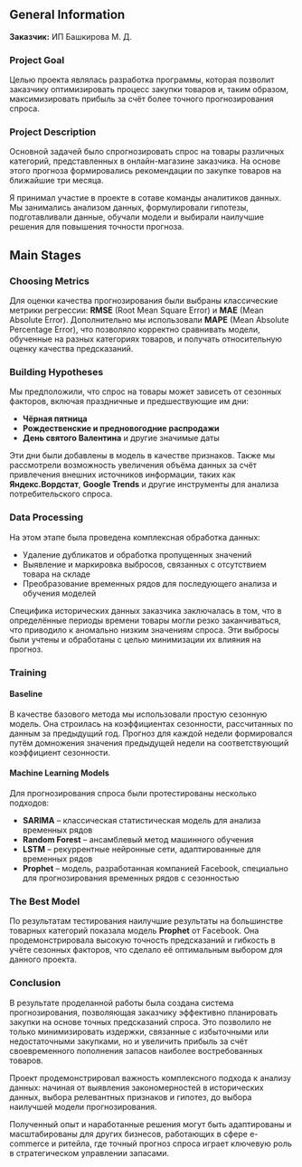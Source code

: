 ## General Information
**Заказчик:** ИП Башкирова М. Д.  



### Project Goal
Целью проекта являлась разработка программы, которая позволит заказчику оптимизировать процесс закупки товаров и, таким образом, максимизировать прибыль за счёт более точного прогнозирования спроса.

### Project Description
Основной задачей было спрогнозировать спрос на товары различных категорий, представленных в онлайн-магазине заказчика. На основе этого прогноза формировались рекомендации по закупке товаров на ближайшие три месяца.

Я принимал участие в проекте в сотаве команды аналитиков данных. Мы занимались анализом данных, формулировали гипотезы, подготавливали данные, обучали модели и выбирали наилучшие решения для повышения точности прогноза.

## Main Stages

### Choosing Metrics
Для оценки качества прогнозирования были выбраны классические метрики регрессии: **RMSE** (Root Mean Square Error) и **MAE** (Mean Absolute Error).
Дополнительно мы использовали **MAPE** (Mean Absolute Percentage Error), что позволяло корректно сравнивать модели, обученные на разных категориях товаров, и получать относительную оценку качества предсказаний.

### Building Hypotheses
Мы предположили, что спрос на товары может зависеть от сезонных факторов, включая праздничные и предшествующие им дни:
- **Чёрная пятница**
- **Рождественские и предновогодние распродажи**
- **День святого Валентина** и другие значимые даты

Эти дни были добавлены в модель в качестве признаков. Также мы рассмотрели возможность увеличения объёма данных за счёт привлечения внешних источников информации, таких как **Яндекс.Вордстат**, **Google Trends** и другие инструменты для анализа потребительского спроса.

### Data Processing
На этом этапе была проведена комплексная обработка данных:
- Удаление дубликатов и обработка пропущенных значений
- Выявление и маркировка выбросов, связанных с отсутствием товара на складе
- Преобразование временных рядов для последующего анализа и обучения моделей

Специфика исторических данных заказчика заключалась в том, что в определённые периоды времени товары могли резко заканчиваться, что приводило к аномально низким значениям спроса. Эти выбросы были учтены и обработаны с целью минимизации их влияния на прогноз.

### Training

#### Baseline
В качестве базового метода мы использовали простую сезонную модель. Она строилась на коэффициентах сезонности, рассчитанных по данным за предыдущий год. Прогноз для каждой недели формировался путём домножения значения предыдущей недели на соответствующий коэффициент сезонности.

#### Machine Learning Models
Для прогнозирования спроса были протестированы несколько подходов:
- **SARIMA** – классическая статистическая модель для анализа временных рядов
- **Random Forest** – ансамблевый метод машинного обучения
- **LSTM** – рекуррентные нейронные сети, адаптированные для временных рядов
- **Prophet** – модель, разработанная компанией Facebook, специально для прогнозирования временных рядов с сезонностью

### The Best Model
По результатам тестирования наилучшие результаты на большинстве товарных категорий показала модель **Prophet** от Facebook. Она продемонстрировала высокую точность предсказаний и гибкость в учёте сезонных факторов, что сделало её оптимальным выбором для данного проекта.

### Conclusion
В результате проделанной работы была создана система прогнозирования, позволяющая заказчику эффективно планировать закупки на основе точных предсказаний спроса. Это позволило не только минимизировать издержки, связанные с избыточными или недостаточными закупками, но и увеличить прибыль за счёт своевременного пополнения запасов наиболее востребованных товаров.

Проект продемонстрировал важность комплексного подхода к анализу данных: начиная от выявления закономерностей в исторических данных, выбора релевантных признаков и гипотез, до выбора наилучшей модели прогнозирования.

Полученный опыт и наработанные решения могут быть адаптированы и масштабированы для других бизнесов, работающих в сфере e-commerce и ритейла, где точный прогноз спроса играет ключевую роль в стратегическом управлении запасами.






